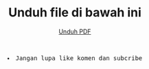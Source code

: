 <!DOCTYPE html>
<html lang="id">
<head>
    <meta charset="UTF-8">
    <meta name="viewport" content="width=device-width, initial-scale=1.0">
    <title>Ebook Download</title>
</head>
<body>
    <header>
        <h1>Unduh file di bawah ini</h1>
        <a href=https://www.mediafire.com/file/28b0vcon1062k6b/filosofi-teraspdf.pdf/file download>Unduh PDF</a>
<pre>        
        <li>Jangan lupa like komen dan subcribe</li>
